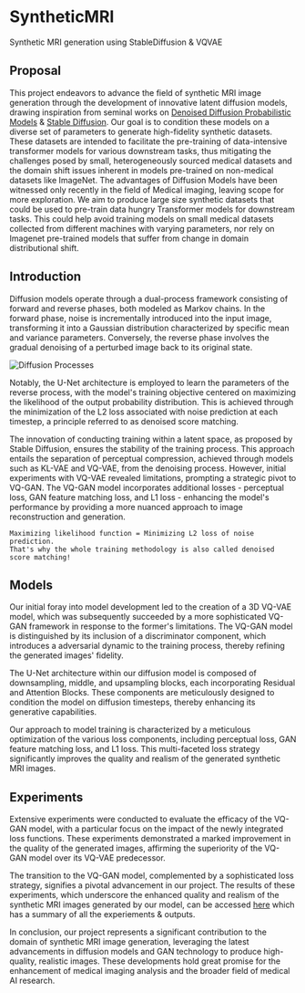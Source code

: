 # SyntheticMRI

Synthetic MRI generation using StableDiffusion &amp; VQVAE

## Proposal
This project endeavors to advance the field of synthetic MRI image generation through the development of innovative latent diffusion models, drawing inspiration from seminal works on [Denoised Diffusion Probabilistic Models](https://arxiv.org/pdf/2006.11239.pdf) &amp; [Stable Diffusion](https://arxiv.org/abs/2112.10752). Our goal is to condition these models on a diverse set of parameters to generate high-fidelity synthetic datasets. These datasets are intended to facilitate the pre-training of data-intensive transformer models for various downstream tasks, thus mitigating the challenges posed by small, heterogeneously sourced medical datasets and the domain shift issues inherent in models pre-trained on non-medical datasets like ImageNet.
The advantages of Diffusion Models have been witnessed only recently in the field of Medical imaging, leaving scope for more exploration. We aim to produce large size synthetic datasets that could be used to pre-train data hungry Transformer models for downstream tasks. This could help avoid training models on small medical datasets collected from different machines with varying parameters, nor rely on Imagenet pre-trained models that suffer from change in domain distributional shift.

## Introduction
Diffusion models operate through a dual-process framework consisting of forward and reverse phases, both modeled as Markov chains. In the forward phase, noise is incrementally introduced into the input image, transforming it into a Gaussian distribution characterized by specific mean and variance parameters. Conversely, the reverse phase involves the gradual denoising of a perturbed image back to its original state.

![Diffusion Processes](https://github.com/aayush9400/3D-Conditional-Stable-Diffusion/blob/main/_static/diffusionmodel.png)

Notably, the U-Net architecture is employed to learn the parameters of the reverse process, with the model's training objective centered on maximizing the likelihood of the output probability distribution. This is achieved through the minimization of the L2 loss associated with noise prediction at each timestep, a principle referred to as denoised score matching.

The innovation of conducting training within a latent space, as proposed by Stable Diffusion, ensures the stability of the training process. This approach entails the separation of perceptual compression, achieved through models such as KL-VAE and VQ-VAE, from the denoising process. However, initial experiments with VQ-VAE revealed limitations, prompting a strategic pivot to VQ-GAN. The VQ-GAN model incorporates additional losses - perceptual loss, GAN feature matching loss, and L1 loss - enhancing the model's performance by providing a more nuanced approach to image reconstruction and generation.

```
Maximizing likelihood function = Minimizing L2 loss of noise prediction.
That's why the whole training methodology is also called denoised score matching!
```

## Models
Our initial foray into model development led to the creation of a 3D VQ-VAE model, which was subsequently succeeded by a more sophisticated VQ-GAN framework in response to the former's limitations. The VQ-GAN model is distinguished by its inclusion of a discriminator component, which introduces a adversarial dynamic to the training process, thereby refining the generated images' fidelity.

The U-Net architecture within our diffusion model is composed of downsampling, middle, and upsampling blocks, each incorporating Residual and Attention Blocks. These components are meticulously designed to condition the model on diffusion timesteps, thereby enhancing its generative capabilities.

Our approach to model training is characterized by a meticulous optimization of the various loss components, including perceptual loss, GAN feature matching loss, and L1 loss. This multi-faceted loss strategy significantly improves the quality and realism of the generated synthetic MRI images.

## Experiments
Extensive experiments were conducted to evaluate the efficacy of the VQ-GAN model, with a particular focus on the impact of the newly integrated loss functions. These experiments demonstrated a marked improvement in the quality of the generated images, affirming the superiority of the VQ-GAN model over its VQ-VAE predecessor.

The transition to the VQ-GAN model, complemented by a sophisticated loss strategy, signifies a pivotal advancement in our project. The results of these experiments, which underscore the enhanced quality and realism of the synthetic MRI images generated by our model, can be accessed [here](https://api.wandb.ai/links/dipy_genai/dzrwwnai) which has a summary of all the experiements & outputs.

In conclusion, our project represents a significant contribution to the domain of synthetic MRI image generation, leveraging the latest advancements in diffusion models and GAN technology to produce high-quality, realistic images. These developments hold great promise for the enhancement of medical imaging analysis and the broader field of medical AI research.









